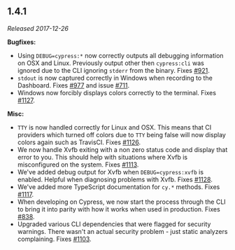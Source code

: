 ## 1.4.1

_Released 2017-12-26_

**Bugfixes:**

- Using `DEBUG=cypress:*` now correctly outputs all debugging information on OSX
  and Linux. Previously output other then `cypress:cli` was ignored due to the
  CLI ignoring `stderr` from the binary. Fixes
  [#921](https://github.com/cypress-io/cypress/issues/921).
- `stdout` is now captured correctly in Windows when recording to the Dashboard.
  Fixes [#977](https://github.com/cypress-io/cypress/issues/977) and issue
  [#711](https://github.com/cypress-io/cypress/issues/711).
- Windows now forcibly displays colors correctly to the terminal. Fixes
  [#1127](https://github.com/cypress-io/cypress/issues/1127).

**Misc:**

- `TTY` is now handled correctly for Linux and OSX. This means that CI providers
  which turned off colors due to `TTY` being false will now display colors again
  such as TravisCI. Fixes
  [#1126](https://github.com/cypress-io/cypress/issues/1126).
- We now handle Xvfb exiting with a non zero status code and display that error
  to you. This should help with situations where Xvfb is misconfigured on the
  system. Fixes [#1113](https://github.com/cypress-io/cypress/issues/1113).
- We've added debug output for Xvfb when `DEBUG=cypress:xvfb` is enabled.
  Helpful when diagnosing problems with Xvfb. Fixes
  [#1128](https://github.com/cypress-io/cypress/issues/1128).
- We've added more TypeScript documentation for `cy.*` methods. Fixes
  [#1117](https://github.com/cypress-io/cypress/issues/1117).
- When developing on Cypress, we now start the process through the CLI to bring
  it into parity with how it works when used in production. Fixes
  [#838](https://github.com/cypress-io/cypress/issues/838).
- Upgraded various CLI dependencies that were flagged for security warnings.
  There wasn't an actual security problem - just static analyzers complaining.
  Fixes [#1103](https://github.com/cypress-io/cypress/issues/1103).
